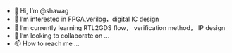- 👋 Hi, I’m @shawag
- 👀 I’m interested in FPGA,verilog，digital IC design
- 🌱 I’m currently learning RTL2GDS flow， verification method， IP design
- 💞️ I’m looking to collaborate on ...
- 📫 How to reach me ...


